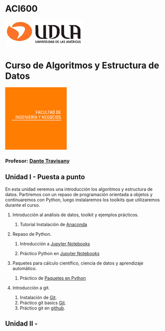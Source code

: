 # ACI600
![Imagen_UDLA](assets/imgs/udla.png)

# Curso de Algoritmos y Estructura de Datos 

![Imagen_FINE](assets/imgs/fine.png)

### Profesor: [Dante Travisany](https://scholar.google.com/citations?user=Vmip72MAAAAJ&hl=es&oi=ao)



## Unidad I - Puesta a punto

En esta unidad veremos una introducción los algoritmos y estructura de datos. Partiremos con un repaso de programación orientada a objetos y continuaremos con Python, luego instalaremos los toolkits que utilizaremos durante el curso.

1. Introducción al análisis de datos, toolkit y ejemplos prácticos.
   1. Tutorial Instalación de [Anaconda](00_instalar_anaconda/README.md)  

2. Repaso de Python.
    1. Introducción a [Jupyter Notebooks](01_Jupyter_notebooks/README.md)

    2. Práctico Python en [Jupyter Notebooks](01_Jupyter_notebooks/PythonNotebook.ipynb)  

3. Paquetes para cálculo científico, ciencia de datos y aprendizaje automático.
    1. Práctico de [Paquetes en Python](03_Practico_Paquetes/README.md)  

4. Introducción a git.
   1. Instalación de [Git](02_git/README.md).
   2. Práctico git basics [Git](02_git/PRACTICO.md).
   3. Práctico git en [github](03_Practico_github/README.md).  

## Unidad II - 
